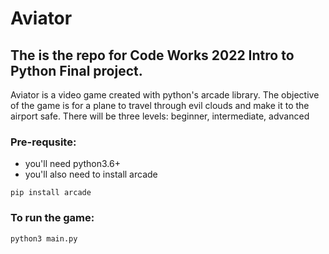 # Aviator

## The is the repo for Code Works 2022 Intro to Python Final project.

Aviator is a video game created with python's arcade library.
The objective of the game is for a plane to travel through evil clouds and make it to the airport safe. There will be three levels: beginner, intermediate, advanced

### Pre-requsite:
- you'll need python3.6+
- you'll also need to install arcade
```shell
pip install arcade
```

### To run the game:

```shell
python3 main.py
```
